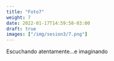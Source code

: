 ```yaml
---
title: "Foto7"
weight: 7
date: 2022-01-17T14:59:58-03:00
draft: true
images: ["/img/sesion3/7.png"]
---
```


Escuchando atentamente…e imaginando

